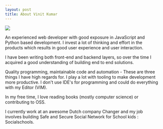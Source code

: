 ```yaml
---
layout: post
title: About Vinit Kumar
---
```


<img src="https://avatars3.githubusercontent.com/u/537678?s=460" class="profile-pic">

An experienced web developer with good exposure in JavaScript and Python based development. I invest a lot of thinking and effort in the products which results in good user experience and user interaction.

I have been writing both front-end and backend layers, so over the time I acquired a good understanding of building end to end solutions.

Quality programming, maintainable code and automation - These are three things I have high regards for. I play a lot with tooling to make development more productive. I don't use IDE's for programming and could do everything with my Editor (VIM).

In my free time, I love reading books (mostly computer science) or contributing to OSS.

I currently work at an awesome Dutch company Changer and my job involves building Safe and Secure Social Network for School kids : Socialschools.
